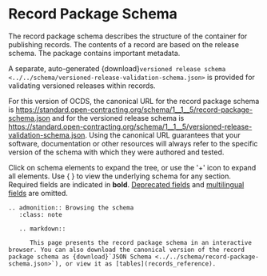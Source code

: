 # Record Package Schema

The record package schema describes the structure of the container for publishing records. The contents of a record are based on the release schema. The package contains important metadata.

A separate, auto-generated {download}`versioned release schema <../../schema/versioned-release-validation-schema.json>` is provided for validating versioned releases within records.

For this version of OCDS, the canonical URL for the record package schema is <https://standard.open-contracting.org/schema/1__1__5/record-package-schema.json> and for the versioned release schema is <https://standard.open-contracting.org/schema/1__1__5/versioned-release-validation-schema.json>. Using the canonical URL guarantees that your software, documentation or other resources will always refer to the specific version of the schema with which they were authored and tested.

Click on schema elements to expand the tree, or use the '+' icon to expand all elements. Use { } to view the underlying schema for any section. Required fields are indicated in **bold**. [Deprecated fields](../governance/deprecation) and [multilingual fields](../reference/#language) are omitted.

```{eval-rst}
.. admonition:: Browsing the schema
   :class: note

   .. markdown::

      This page presents the record package schema in an interactive browser. You can also download the canonical version of the record package schema as {download}`JSON Schema <../../schema/record-package-schema.json>`), or view it as [tables](records_reference).
```

<script src="../../_static/docson/public/js/widget.js" data-schema="../../../record-package-schema.json"></script>
